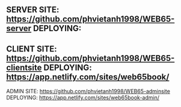 SERVER SITE: https://github.com/phvietanh1998/WEB65-server
DEPLOYING: 
--
CLIENT SITE: https://github.com/phvietanh1998/WEB65-clientsite
DEPLOYING: https://app.netlify.com/sites/web65book/
--
ADMIN SITE: https://github.com/phvietanh1998/WEB65-adminsite
DEPLOYING: https://app.netlify.com/sites/web65book-admin/

